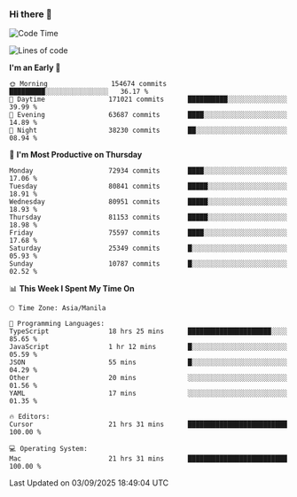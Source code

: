 ### Hi there 👋

<!--START_SECTION:waka-->
![Code Time](http://img.shields.io/badge/Code%20Time-6%2C249%20hrs%2049%20mins-blue)

![Lines of code](https://img.shields.io/badge/From%20Hello%20World%20I%27ve%20Written-145.1%20million%20lines%20of%20code-blue)

**I'm an Early 🐤** 

```text
🌞 Morning                154674 commits      █████████░░░░░░░░░░░░░░░░   36.17 % 
🌆 Daytime                171021 commits      ██████████░░░░░░░░░░░░░░░   39.99 % 
🌃 Evening                63687 commits       ████░░░░░░░░░░░░░░░░░░░░░   14.89 % 
🌙 Night                  38230 commits       ██░░░░░░░░░░░░░░░░░░░░░░░   08.94 % 
```
📅 **I'm Most Productive on Thursday** 

```text
Monday                   72934 commits       ████░░░░░░░░░░░░░░░░░░░░░   17.06 % 
Tuesday                  80841 commits       █████░░░░░░░░░░░░░░░░░░░░   18.91 % 
Wednesday                80951 commits       █████░░░░░░░░░░░░░░░░░░░░   18.93 % 
Thursday                 81153 commits       █████░░░░░░░░░░░░░░░░░░░░   18.98 % 
Friday                   75597 commits       ████░░░░░░░░░░░░░░░░░░░░░   17.68 % 
Saturday                 25349 commits       █░░░░░░░░░░░░░░░░░░░░░░░░   05.93 % 
Sunday                   10787 commits       █░░░░░░░░░░░░░░░░░░░░░░░░   02.52 % 
```


📊 **This Week I Spent My Time On** 

```text
🕑︎ Time Zone: Asia/Manila

💬 Programming Languages: 
TypeScript               18 hrs 25 mins      █████████████████████░░░░   85.65 % 
JavaScript               1 hr 12 mins        █░░░░░░░░░░░░░░░░░░░░░░░░   05.59 % 
JSON                     55 mins             █░░░░░░░░░░░░░░░░░░░░░░░░   04.29 % 
Other                    20 mins             ░░░░░░░░░░░░░░░░░░░░░░░░░   01.56 % 
YAML                     17 mins             ░░░░░░░░░░░░░░░░░░░░░░░░░   01.35 % 

🔥 Editors: 
Cursor                   21 hrs 31 mins      █████████████████████████   100.00 % 

💻 Operating System: 
Mac                      21 hrs 31 mins      █████████████████████████   100.00 % 
```


 Last Updated on 03/09/2025 18:49:04 UTC
<!--END_SECTION:waka-->


<!--
**rad182/rad182** is a ✨ _special_ ✨ repository because its `README.md` (this file) appears on your GitHub profile.

Here are some ideas to get you started:

- 🔭 I’m currently working on ...
- 🌱 I’m currently learning ...
- 👯 I’m looking to collaborate on ...
- 🤔 I’m looking for help with ...
- 💬 Ask me about ...
- 📫 How to reach me: ...
- 😄 Pronouns: ...
- ⚡ Fun fact: ...
-->
